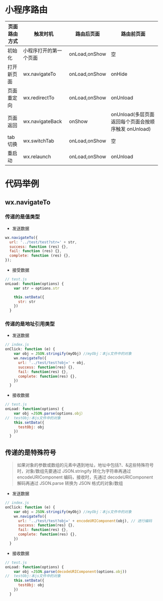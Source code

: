 # 小程序路由

| 页面路由方式 | 触发时机               | 路由后页面    | 路由前页面                                          |
| ------------ | ---------------------- | ------------- | --------------------------------------------------- |
| 初始化       | 小程序打开的第一个页面 | onLoad,onShow | 空                                                  |
| 打开新页面   | wx.navigateTo          | onLoad,onShow | onHide                                              |
| 页面重定向   | wx.redirectTo          | onLoad,onShow | onUnload                                            |
| 页面返回     | wx.navigateBack        | onShow        | onUnload(多层页面返回每个页面会按顺序触发 onUnload) |
| tab 切换     | wx.switchTab           | onLoad,onShow | 空                                                  |
| 重启动       | wx.relaunch            | onLoad,onShow | onUnload                                            |

# 代码举例

## wx.navigateTo

### 传递的是值类型

- 发送数据

```javascript
wx.navigateTo({
  url: '../test/test?str=' + str,
  success: function (res) {},
  fail: function (res) {},
  complete: function (res) {},
});
```

- 接受数据

```javascript
// test.js
onLoad: function(options) {
    var str = options.str

    this.setData({
      str: str
    })
  }
```

### 传递的是地址引用类型

- 发送数据

```javascript
// index.js
onClick: function (e) {
    var obj = JSON.stringify(myObj) //myObj：本js文件中的对象
    wx.navigateTo({
      url: '../test/test?obj=' + obj,
      success: function(res) {},
      fail: function(res) {},
      complete: function(res) {},
    })
  }
```

- 接收数据

```javascript
// test.js
onLoad: function(options) {
    var obj =JSON.parse(options.obj）
//  testObj:本js文件中的对象
    this.setData({
      testObj: obj
    })
  }
```

## 传递的是特殊符号

> 如果对象的参数或数组的元素中遇到地址，地址中包括?、&这些特殊符号时，对象/数组先要通过 JSON.stringify 转化为字符串再通过 encodeURIComponent 编码，接收时，先通过 decodeURIComponent 解码再通过 JSON.parse 转换为 JSON 格式的对象/数组

- 发送数据

```javascript
// index.js
onClick: function (e) {
    var obj = JSON.stringify(myObj) //myObj：本js文件中的对象
    wx.navigateTo({
      url: '../test/test?obj=' + encodeURIComponent(obj), // 进行编码
      success: function(res) {},
      fail: function(res) {},
      complete: function(res) {},
    })
  }
```

- 接收数据

```javascript
// test.js
onLoad: function(options) {
    var obj =JSON.parse(decodeURIComponent(options.obj))
//  testObj:本js文件中的对象
    this.setData({
      testObj: obj
    })
  }
```
